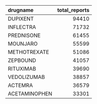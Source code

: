 | drugname      |   total_reports |
|:--------------|----------------:|
| DUPIXENT      |           94410 |
| INFLECTRA     |           71732 |
| PREDNISONE    |           61455 |
| MOUNJARO      |           55599 |
| METHOTREXATE  |           51086 |
| ZEPBOUND      |           41057 |
| RITUXIMAB     |           39690 |
| VEDOLIZUMAB   |           38857 |
| ACTEMRA       |           36579 |
| ACETAMINOPHEN |           33301 |